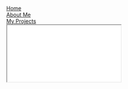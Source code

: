 <html>
<head>
 <style>
  ul {
   list-style-type: none;
   margin: 0;
   padding: 0;
  }
  
  body {
   background-color: #2F2FA2;
  }
  
  li a {
   text-align: center;
   text-decoration: none;
   display: inline-block;
   width: 120px;
   background-color: #2F2FA2;
   color: #F64C72;
   border: 2px solid #F64C72
  }
  
  li a:hover {
   text-decoration: none;
   background-color: #F64C72;
   color: #2F2FA2;
  }
  
 .video {
   position: absolute;
   top: 300px;
   left: 50%;
   width: 500px;
   height: 300px;
  }
  
 </style>
</head>
<body>

<ul>
 <li><a href="#home">Home</a></li>
 <li><a href="#about">About Me</a></li>
 <li><a href="#projects">My Projects</a></li>
</ul>
 
 <iframe src="bongo_in_space.mp4" title="bongo cat in space" class="video" </iframe>
 
</body>
</html>
